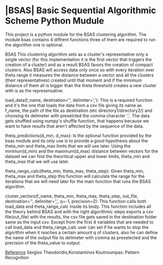 |BSAS| Basic Sequential Algorithmic Scheme Python Mudule
========================================================

This project is a python module for the BSAS clustering algorithm. The module bsas contains 4 diffrent 
functions three of them are required to run the algorithm one is optional. 

BSAS
This clustering algorithm sets as a cluster's representative only a single vector (for this implementation 
it is the first vector that triggers the creation of a cluster) and as a result BSAS favors the creation of
compact clusters. Also BSAS will access data only once so with every iteration over theta range it measures 
the distance between a vector and all the clusters (their representatives) created until that moment and if 
the minimum distance of them all is bigger than the theta threshold creates a new cluster with is as the 
represensative.

load_data(f_name, destination='', delimiter=','):
This is a required function and it's the one that loads the data from a csv file giving its name as 
f_name, the path of the file as destination (etc directory1/directory2/) and choosing its delimeter with 
preselcted the comma character ','. The data gets shuffled using numpy's shuffle function, that happens 
because we want to have results that aren't affected by the sequence of the data.

theta_predictions(d_min, d_max):
Is the optional function provided by the bsas module and its only use is to provide a good hypothesis about
the theta_min and theta_max limits that we will use later. Using the minimun(d_min) and the maximum(d_max) 
distance between vectors for the dataset we can find the theoritical upper and lower limits, theta_min and 
theta_max that we will use later.

theta_range_calc(theta_min, theta_max, theta_step):
Given theta_min, theta_max and theta_step this function will calculate the range for the iterations that we 
will need later for the main function that runs the BSAS algorithm.

cluster_vectors(f_name, theta_min, theta_max, theta_step, out_file, destination='',  delimiter=',', q=-1, precision=2):
This function calls both load_data and theta_range_calc inside its body. This function includes all the
theory behind BSAS and with the right algorithmic steps exports a csv file(out_file) with the results, 
the csv file gets saved in the destination folder same as the input csv. Except from the first 4 variables 
that are needed to call load_data and theta_range_calc user can set if he wants to stop the algorithm when 
it reaches a certain amount q of clusters, also he can define the name of the output file its delimeter with 
comma as preselected and the precision of the theta_value to output.

[Reference](<http://users.utcluj.ro/~ancac/Resurse/labPRS/L13_Clustering/lab_13e_clustering.pdf>) 
Sergios Theodoridis,Konstantinos Koutroumpas: Pattern Recognition